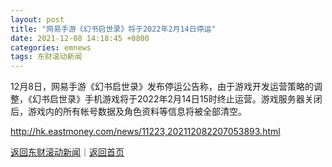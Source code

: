 ```yaml
---
layout: post
title: "网易手游《幻书启世录》将于2022年2月14日停运"
date: 2021-12-08 14:18:45 +0800
categories: emnews
tags: 东财滚动新闻
---
```


12月8日，网易手游《幻书启世录》发布停运公告称，由于游戏开发运营策略的调整，《幻书启世录》手机游戏将于2022年2月14日15时终止运营。游戏服务器关闭后，游戏内的所有帐号数据及角色资料等信息将被全部清空。

<http://hk.eastmoney.com/news/11223,202112082207053893.html>

[返回东财滚动新闻](//finews.withounder.com/emnews/)｜[返回首页](//finews.withounder.com/)